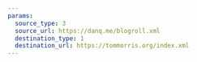 ```yaml
---
params:
  source_type: 3
  source_url: https://danq.me/blogroll.xml
  destination_type: 1
  destination_url: https://tommorris.org/index.xml
---
```

